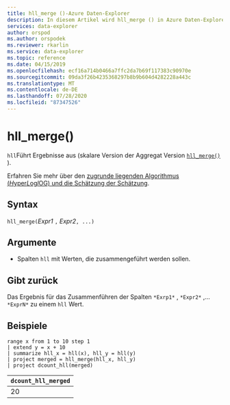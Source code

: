 ```yaml
---
title: hll_merge ()-Azure Daten-Explorer
description: In diesem Artikel wird hll_merge () in Azure Daten-Explorer beschrieben.
services: data-explorer
author: orspod
ms.author: orspodek
ms.reviewer: rkarlin
ms.service: data-explorer
ms.topic: reference
ms.date: 04/15/2019
ms.openlocfilehash: ecf16a714b0466a7ffc2da7b69f117383c90970e
ms.sourcegitcommit: 09da3f26b4235368297b8b9b604d4282228a443c
ms.translationtype: MT
ms.contentlocale: de-DE
ms.lasthandoff: 07/28/2020
ms.locfileid: "87347526"
---
```

# <a name="hll_merge"></a>hll_merge()

`hll`Führt Ergebnisse aus (skalare Version der Aggregat Version [`hll_merge()`](hll-merge-aggfunction.md) ).

Erfahren Sie mehr über den [zugrunde liegenden Algorithmus (*H*yper*L*og*l*OG) und die Schätzung der Schätzung](dcount-aggfunction.md#estimation-accuracy).

## <a name="syntax"></a>Syntax

`hll_merge(`*Expr1* `,` *Expr2*`, ...)`

## <a name="arguments"></a>Argumente

* Spalten `hll` mit Werten, die zusammengeführt werden sollen.

## <a name="returns"></a>Gibt zurück

Das Ergebnis für das Zusammenführen der Spalten `*Exrp1*` , `*Expr2*` ,... `*ExprN*` zu einem `hll` Wert.

## <a name="examples"></a>Beispiele

<!-- csl: https://help.kusto.windows.net:443/KustoMonitoringPersistentDatabase -->
```kusto
range x from 1 to 10 step 1 
| extend y = x + 10
| summarize hll_x = hll(x), hll_y = hll(y)
| project merged = hll_merge(hll_x, hll_y)
| project dcount_hll(merged)
```

|`dcount_hll_merged`|
|---|
|20|
